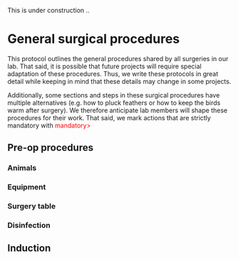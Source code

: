 This is under construction ..
# General surgical procedures

This protocol outlines the general procedures shared by all surgeries in our lab. That said, it is possible that future projects will require special adaptation of these procedures. Thus, we write these protocols in great detail while keeping in mind that these details may change in some projects. 

Additionally, some sections and steps in these surgical procedures have multiple alternatives (e.g. how to pluck feathers or how to keep the birds warm after surgery). We therefore anticipate lab members will shape these procedures for their work. That said, we mark actions that are strictly mandatory with <span style="color:red">mandatory></span> 

## Pre-op procedures
### Animals
### Equipment
### Surgery table
### Disinfection

## Induction
